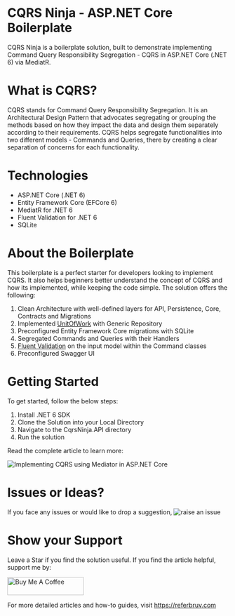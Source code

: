 # CQRS Ninja - ASP.NET Core Boilerplate

CQRS Ninja is a boilerplate solution, built to demonstrate implementing Command Query Responsibility Segregation - CQRS in ASP.NET Core (.NET 6) via MediatR.

# What is CQRS?

CQRS stands for Command Query Responsibility Segregation. It is an Architectural Design Pattern that advocates segregating or grouping the methods based on how they impact the data and design them separately according to their requirements. CQRS helps segregate functionalities into two different models - Commands and Queries, there by creating a clear separation of concerns for each functionality.

# Technologies

* ASP.NET Core (.NET 6)
* Entity Framework Core (EFCore 6)
* MediatR for .NET 6
* Fluent Validation for .NET 6
* SQLite

# About the Boilerplate

This boilerplate is a perfect starter for developers looking to implement CQRS. It also helps beginners better understand the concept of CQRS and how its implemented, while keeping the code simple. The solution offers the following:

1. Clean Architecture with well-defined layers for API, Persistence, Core, Contracts and Migrations
2. Implemented [UnitOfWork](https://referbruv.com/blog/posts/understanding-and-implementing-unitofwork-pattern-in-aspnet-core) with Generic Repository
3. Preconfigured Entity Framework Core migrations with SQLite
4. Segregated Commands and Queries with their Handlers
5. [Fluent Validation](https://referbruv.com/blog/posts/implementing-fluent-validation-in-aspnet-core-%28net-5%29-mvc) on the input model within the Command classes
6. Preconfigured Swagger UI

# Getting Started

To get started, follow the below steps:

1. Install .NET 6 SDK
2. Clone the Solution into your Local Directory
3. Navigate to the CqrsNinja.API directory
4. Run the solution

Read the complete article to learn more:

![Implementing CQRS using Mediator in ASP.NET Core](https://referbruv.com/blog/posts/implementing-cqrs-using-mediator-in-aspnet-core-explained)

# Issues or Ideas?

If you face any issues or would like to drop a suggestion, ![raise an issue](https://github.com/referbruv/CqrsNinja/issues/new/choose)

# Show your Support 

Leave a Star if you find the solution useful. If you find the article helpful, support me by:

<a href="https://www.buymeacoffee.com/referbruv" target="_blank"><img src="https://cdn.buymeacoffee.com/buttons/default-orange.png" alt="Buy Me A Coffee" height="41" width="174"></a>

For more detailed articles and how-to guides, visit https://referbruv.com
